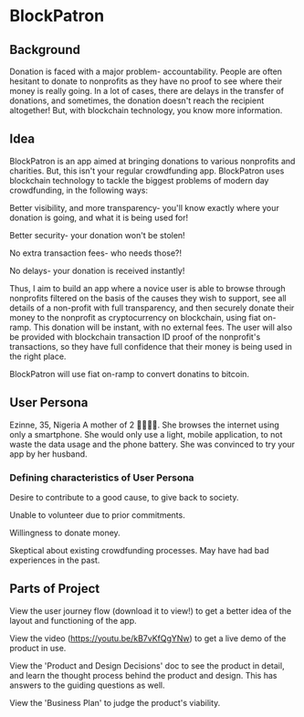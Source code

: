 # BlockPatron

## Background

Donation is faced with a major problem- accountability. 
People are often hesitant to donate to nonprofits as they have no proof to see where their money is really going.
In a lot of cases, there are delays in the transfer of donations, and sometimes, the donation doesn't reach the recipient altogether! 
But, with blockchain technology, you know more information.

## Idea

BlockPatron is an app aimed at bringing donations to various nonprofits and charities. 
But, this isn't your regular crowdfunding app. BlockPatron uses blockchain technology to tackle the biggest problems of modern day crowdfunding, in the following ways:


Better visibility, and more transparency- you'll know exactly where your donation is going, and what it is being used for! 

Better security- your donation won't be stolen!

No extra transaction fees- who needs those?!

No delays- your donation is received instantly!


Thus, I aim to build an app where a novice user is able to browse through nonprofits filtered on the basis of the causes they wish to support, 
see all details of a non-profit with full transparency, and then securely donate their money to the nonprofit as cryptocurrency on blockchain, using fiat on-ramp. 
This donation will be instant, with no external fees.
The user will also be provided with blockchain transaction ID proof of the nonprofit's transactions, 
so they have full confidence that their money is being used in the right place.


BlockPatron will use fiat on-ramp to convert donatins to bitcoin. 


## User Persona

Ezinne, 35, Nigeria
A mother of 2 👨‍👩‍👧‍👦. She browses the internet using only a smartphone. 
She would only use a light, mobile application, to not waste the data usage and the phone battery. 
She was convinced to try your app by her husband.

### Defining characteristics of User Persona

Desire to contribute to a good cause, to give back to society.

Unable to volunteer due to prior commitments.

Willingness to donate money.

Skeptical about existing crowdfunding processes. May have had bad experiences in the past.


## Parts of Project
View the user journey flow (download it to view!) to get a better idea of the layout and functioning of the app. 

View the video (https://youtu.be/kB7vKfQgYNw) to get a live demo of the product in use.

View the 'Product and Design Decisions' doc to see the product in detail, and learn the thought process behind the product and design. This has answers to the guiding questions as well.

View the 'Business Plan' to judge the product's viability.

